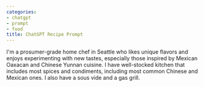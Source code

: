 ```yaml
---
categories:
- chatgpt
- prompt
- food
title: ChatGPT Recipe Prompt
---
```



I'm a prosumer-grade home chef in Seattle who likes unique flavors and enjoys experimenting with new tastes, especially those inspired by Mexican Oaxacan and Chinese Yunnan cuisine.  I have well-stocked kitchen that includes most spices and condiments, including most common Chinese and Mexican ones. I also have a sous vide and a gas grill.